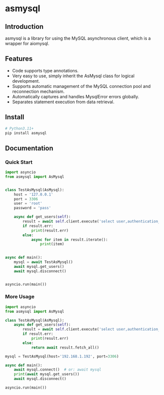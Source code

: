 # asmysql

## Introduction

asmysql is a library for using the MySQL asynchronous client, which is a wrapper for aiomysql.

## Features

* Code supports type annotations.
* Very easy to use, simply inherit the AsMysql class for logical development.
* Supports automatic management of the MySQL connection pool and reconnection mechanism.
* Automatically captures and handles MysqlError errors globally.
* Separates statement execution from data retrieval.

## Install

```sh
# Python3.11+
pip install asmysql
```

## Documentation

### Quick Start

```python
import asyncio
from asmysql import AsMysql


class TestAsMysql(AsMysql):
    host = '127.0.0.1'
    port = 3306
    user = 'root'
    password = 'pass'

    async def get_users(self):
        result = await self.client.execute('select user,authentication_string,host from mysql.user')
        if result.err:
            print(result.err)
        else:
            async for item in result.iterate():
                print(item)

                
async def main():
    mysql = await TestAsMysql()
    await mysql.get_users()
    await mysql.disconnect()


asyncio.run(main())
```

### More Usage

```python
import asyncio
from asmysql import AsMysql

class TestAsMysql(AsMysql):
    async def get_users(self):
        result = await self.client.execute('select user,authentication_string,host from mysql.user')
        if result.err:
            print(result.err)
        else:
            return await result.fetch_all()

mysql = TestAsMysql(host='192.168.1.192', port=3306)

async def main():
    await mysql.connect()  # or: await mysql
    print(await mysql.get_users())
    await mysql.disconnect()

asyncio.run(main())
```
